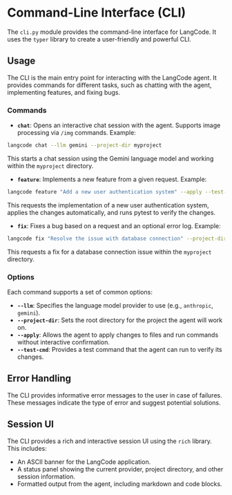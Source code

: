 # Command-Line Interface (CLI)

The `cli.py` module provides the command-line interface for LangCode. It uses the `typer` library to create a user-friendly and powerful CLI.

## Usage

The CLI is the main entry point for interacting with the LangCode agent. It provides commands for different tasks, such as chatting with the agent, implementing features, and fixing bugs.

### Commands

- **`chat`**: Opens an interactive chat session with the agent.  Supports image processing via `/img` commands.
Example:
```bash
langcode chat --llm gemini --project-dir myproject
```
This starts a chat session using the Gemini language model and working within the `myproject` directory.

- **`feature`**: Implements a new feature from a given request.
Example:
```bash
langcode feature "Add a new user authentication system" --apply --test-cmd "pytest"
```
This requests the implementation of a new user authentication system, applies the changes automatically, and runs pytest to verify the changes.

- **`fix`**: Fixes a bug based on a request and an optional error log.
Example:
```bash
langcode fix "Resolve the issue with database connection" --project-dir myproject
```
This requests a fix for a database connection issue within the `myproject` directory.

### Options

Each command supports a set of common options:

- **`--llm`**: Specifies the language model provider to use (e.g., `anthropic`, `gemini`).
- **`--project-dir`**: Sets the root directory for the project the agent will work on.
- **`--apply`**: Allows the agent to apply changes to files and run commands without interactive confirmation.
- **`--test-cmd`**: Provides a test command that the agent can run to verify its changes.

## Error Handling

The CLI provides informative error messages to the user in case of failures.  These messages indicate the type of error and suggest potential solutions.

## Session UI

The CLI provides a rich and interactive session UI using the `rich` library. This includes:

- An ASCII banner for the LangCode application.
- A status panel showing the current provider, project directory, and other session information.
- Formatted output from the agent, including markdown and code blocks.
